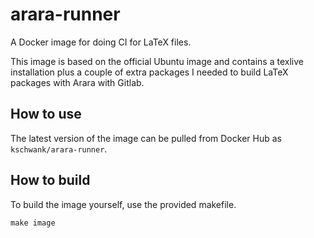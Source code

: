 arara-runner
============

A Docker image for doing CI for LaTeX files.

This image is based on the official Ubuntu image and contains a texlive installation plus a
couple of extra packages I needed to build LaTeX packages with Arara with Gitlab.

## How to use

The latest version of the image can be pulled from Docker Hub as `kschwank/arara-runner`.

## How to build

To build the image yourself, use the provided makefile.

```
make image
```










